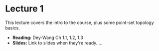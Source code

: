 # Lecture 1 

This lecture covers the intro to the course, plus some point-set topology basics. 

- **Reading:** Dey-Wang Ch 1.1, 1.2, 1.3 
- **Slides:** Link to slides when they're ready.....